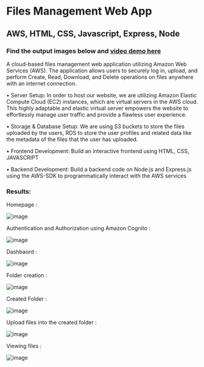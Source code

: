 # **Files Management Web App**
 
## AWS, HTML, CSS, Javascript, Express, Node 

### Find the output images below and [video demo here](https://drive.google.com/file/d/16aEoZyJ4sBGS31zNJ6gwE7wmLFjWXX0r/view?usp=sharing)

A cloud-based files management web application utilizing Amazon Web Services (AWS). The application allows users to securely log in, upload, and perform Create, Read, Download, and Delete operations on files anywhere with an internet connection.

•	Server Setup:
In order to host our website, we are utilizing Amazon Elastic Compute Cloud (EC2) instances, which are virtual servers in the AWS cloud. This highly adaptable and elastic virtual server empowers the website to effortlessly manage user traffic and provide a flawless user experience.

•	Storage & Database Setup:
We are using S3 buckets to store the files uploaded by the users, RDS to store the user profiles and related data like the metadata of the files that the user has uploaded.

•	Frontend Development:
Build an interactive frontend using HTML, CSS, JAVASCRIPT

•	Backend Development:
Build a backend code on Node.js and Express.js using the AWS-SDK to programmatically interact with the AWS services

### Results:

Homepage : 

![image](https://github.com/durgavinay8/FileBox/assets/113960662/6bf2a3a4-3fd6-45c7-a559-f0bf4d01c964)

Authentication and Authorization using Amazon Cognito :

 ![image](https://github.com/durgavinay8/FileBox/assets/113960662/b8041a13-b788-4785-98ce-d939ffa603c2)

Dashbaord :

![image](https://github.com/durgavinay8/FileBox/assets/113960662/c6d9a7fb-72d6-47ea-8cbb-747691153893)

Folder creation :

![image](https://github.com/durgavinay8/FileBox/assets/113960662/fe7f7b8a-2fdc-435c-b43b-9cdcae148057)

Created Folder :

![image](https://github.com/durgavinay8/FileBox/assets/113960662/33ab84fe-d2e4-43b9-8fe2-570a6ac928a0)

Upload files into the created folder :

![image](https://github.com/durgavinay8/FileBox/assets/113960662/e6c22afd-36f3-4688-be1f-3a5b025e7278)

Viewing files :

![image](https://github.com/durgavinay8/FileBox/assets/113960662/3f1fa81d-d609-44fb-8c2f-6e579871d7af)
